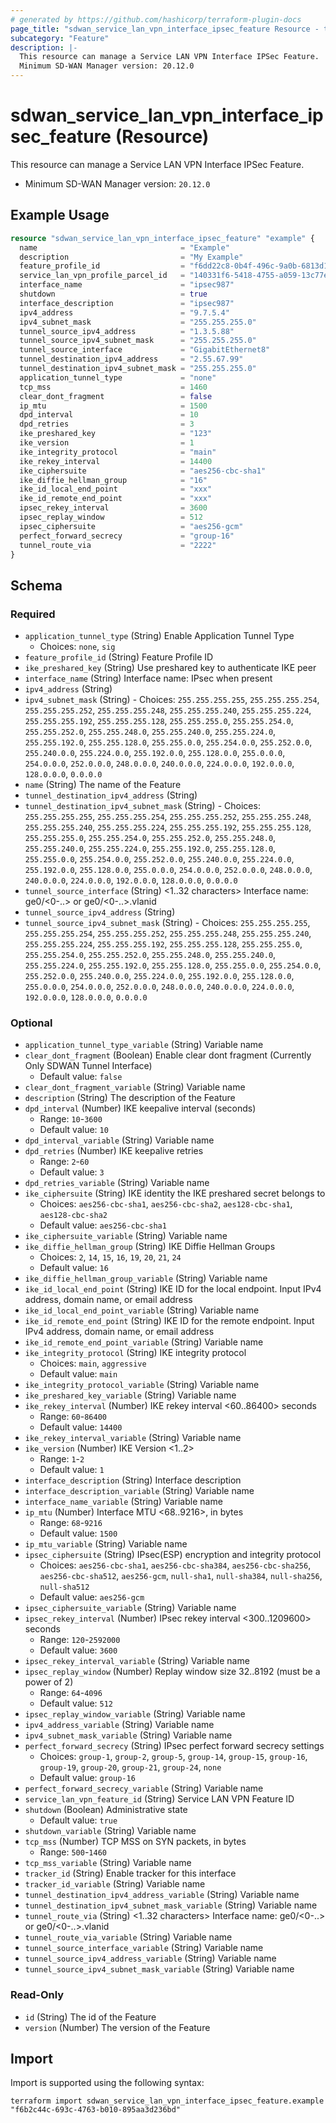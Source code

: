 ```yaml
---
# generated by https://github.com/hashicorp/terraform-plugin-docs
page_title: "sdwan_service_lan_vpn_interface_ipsec_feature Resource - terraform-provider-sdwan"
subcategory: "Feature"
description: |-
  This resource can manage a Service LAN VPN Interface IPSec Feature.
  Minimum SD-WAN Manager version: 20.12.0
---
```


# sdwan_service_lan_vpn_interface_ipsec_feature (Resource)

This resource can manage a Service LAN VPN Interface IPSec Feature.
  - Minimum SD-WAN Manager version: `20.12.0`

## Example Usage

```terraform
resource "sdwan_service_lan_vpn_interface_ipsec_feature" "example" {
  name                                = "Example"
  description                         = "My Example"
  feature_profile_id                  = "f6dd22c8-0b4f-496c-9a0b-6813d1f8b8ac"
  service_lan_vpn_profile_parcel_id   = "140331f6-5418-4755-a059-13c77eb96037"
  interface_name                      = "ipsec987"
  shutdown                            = true
  interface_description               = "ipsec987"
  ipv4_address                        = "9.7.5.4"
  ipv4_subnet_mask                    = "255.255.255.0"
  tunnel_source_ipv4_address          = "1.3.5.88"
  tunnel_source_ipv4_subnet_mask      = "255.255.255.0"
  tunnel_source_interface             = "GigabitEthernet8"
  tunnel_destination_ipv4_address     = "2.55.67.99"
  tunnel_destination_ipv4_subnet_mask = "255.255.255.0"
  application_tunnel_type             = "none"
  tcp_mss                             = 1460
  clear_dont_fragment                 = false
  ip_mtu                              = 1500
  dpd_interval                        = 10
  dpd_retries                         = 3
  ike_preshared_key                   = "123"
  ike_version                         = 1
  ike_integrity_protocol              = "main"
  ike_rekey_interval                  = 14400
  ike_ciphersuite                     = "aes256-cbc-sha1"
  ike_diffie_hellman_group            = "16"
  ike_id_local_end_point              = "xxx"
  ike_id_remote_end_point             = "xxx"
  ipsec_rekey_interval                = 3600
  ipsec_replay_window                 = 512
  ipsec_ciphersuite                   = "aes256-gcm"
  perfect_forward_secrecy             = "group-16"
  tunnel_route_via                    = "2222"
}
```

<!-- schema generated by tfplugindocs -->
## Schema

### Required

- `application_tunnel_type` (String) Enable Application Tunnel Type
  - Choices: `none`, `sig`
- `feature_profile_id` (String) Feature Profile ID
- `ike_preshared_key` (String) Use preshared key to authenticate IKE peer
- `interface_name` (String) Interface name: IPsec when present
- `ipv4_address` (String)
- `ipv4_subnet_mask` (String) - Choices: `255.255.255.255`, `255.255.255.254`, `255.255.255.252`, `255.255.255.248`, `255.255.255.240`, `255.255.255.224`, `255.255.255.192`, `255.255.255.128`, `255.255.255.0`, `255.255.254.0`, `255.255.252.0`, `255.255.248.0`, `255.255.240.0`, `255.255.224.0`, `255.255.192.0`, `255.255.128.0`, `255.255.0.0`, `255.254.0.0`, `255.252.0.0`, `255.240.0.0`, `255.224.0.0`, `255.192.0.0`, `255.128.0.0`, `255.0.0.0`, `254.0.0.0`, `252.0.0.0`, `248.0.0.0`, `240.0.0.0`, `224.0.0.0`, `192.0.0.0`, `128.0.0.0`, `0.0.0.0`
- `name` (String) The name of the Feature
- `tunnel_destination_ipv4_address` (String)
- `tunnel_destination_ipv4_subnet_mask` (String) - Choices: `255.255.255.255`, `255.255.255.254`, `255.255.255.252`, `255.255.255.248`, `255.255.255.240`, `255.255.255.224`, `255.255.255.192`, `255.255.255.128`, `255.255.255.0`, `255.255.254.0`, `255.255.252.0`, `255.255.248.0`, `255.255.240.0`, `255.255.224.0`, `255.255.192.0`, `255.255.128.0`, `255.255.0.0`, `255.254.0.0`, `255.252.0.0`, `255.240.0.0`, `255.224.0.0`, `255.192.0.0`, `255.128.0.0`, `255.0.0.0`, `254.0.0.0`, `252.0.0.0`, `248.0.0.0`, `240.0.0.0`, `224.0.0.0`, `192.0.0.0`, `128.0.0.0`, `0.0.0.0`
- `tunnel_source_interface` (String) <1..32 characters> Interface name: ge0/<0-..> or ge0/<0-..>.vlanid
- `tunnel_source_ipv4_address` (String)
- `tunnel_source_ipv4_subnet_mask` (String) - Choices: `255.255.255.255`, `255.255.255.254`, `255.255.255.252`, `255.255.255.248`, `255.255.255.240`, `255.255.255.224`, `255.255.255.192`, `255.255.255.128`, `255.255.255.0`, `255.255.254.0`, `255.255.252.0`, `255.255.248.0`, `255.255.240.0`, `255.255.224.0`, `255.255.192.0`, `255.255.128.0`, `255.255.0.0`, `255.254.0.0`, `255.252.0.0`, `255.240.0.0`, `255.224.0.0`, `255.192.0.0`, `255.128.0.0`, `255.0.0.0`, `254.0.0.0`, `252.0.0.0`, `248.0.0.0`, `240.0.0.0`, `224.0.0.0`, `192.0.0.0`, `128.0.0.0`, `0.0.0.0`

### Optional

- `application_tunnel_type_variable` (String) Variable name
- `clear_dont_fragment` (Boolean) Enable clear dont fragment (Currently Only SDWAN Tunnel Interface)
  - Default value: `false`
- `clear_dont_fragment_variable` (String) Variable name
- `description` (String) The description of the Feature
- `dpd_interval` (Number) IKE keepalive interval (seconds)
  - Range: `10`-`3600`
  - Default value: `10`
- `dpd_interval_variable` (String) Variable name
- `dpd_retries` (Number) IKE keepalive retries
  - Range: `2`-`60`
  - Default value: `3`
- `dpd_retries_variable` (String) Variable name
- `ike_ciphersuite` (String) IKE identity the IKE preshared secret belongs to
  - Choices: `aes256-cbc-sha1`, `aes256-cbc-sha2`, `aes128-cbc-sha1`, `aes128-cbc-sha2`
  - Default value: `aes256-cbc-sha1`
- `ike_ciphersuite_variable` (String) Variable name
- `ike_diffie_hellman_group` (String) IKE Diffie Hellman Groups
  - Choices: `2`, `14`, `15`, `16`, `19`, `20`, `21`, `24`
  - Default value: `16`
- `ike_diffie_hellman_group_variable` (String) Variable name
- `ike_id_local_end_point` (String) IKE ID for the local endpoint. Input IPv4 address, domain name, or email address
- `ike_id_local_end_point_variable` (String) Variable name
- `ike_id_remote_end_point` (String) IKE ID for the remote endpoint. Input IPv4 address, domain name, or email address
- `ike_id_remote_end_point_variable` (String) Variable name
- `ike_integrity_protocol` (String) IKE integrity protocol
  - Choices: `main`, `aggressive`
  - Default value: `main`
- `ike_integrity_protocol_variable` (String) Variable name
- `ike_preshared_key_variable` (String) Variable name
- `ike_rekey_interval` (Number) IKE rekey interval <60..86400> seconds
  - Range: `60`-`86400`
  - Default value: `14400`
- `ike_rekey_interval_variable` (String) Variable name
- `ike_version` (Number) IKE Version <1..2>
  - Range: `1`-`2`
  - Default value: `1`
- `interface_description` (String) Interface description
- `interface_description_variable` (String) Variable name
- `interface_name_variable` (String) Variable name
- `ip_mtu` (Number) Interface MTU <68..9216>, in bytes
  - Range: `68`-`9216`
  - Default value: `1500`
- `ip_mtu_variable` (String) Variable name
- `ipsec_ciphersuite` (String) IPsec(ESP) encryption and integrity protocol
  - Choices: `aes256-cbc-sha1`, `aes256-cbc-sha384`, `aes256-cbc-sha256`, `aes256-cbc-sha512`, `aes256-gcm`, `null-sha1`, `null-sha384`, `null-sha256`, `null-sha512`
  - Default value: `aes256-gcm`
- `ipsec_ciphersuite_variable` (String) Variable name
- `ipsec_rekey_interval` (Number) IPsec rekey interval <300..1209600> seconds
  - Range: `120`-`2592000`
  - Default value: `3600`
- `ipsec_rekey_interval_variable` (String) Variable name
- `ipsec_replay_window` (Number) Replay window size 32..8192 (must be a power of 2)
  - Range: `64`-`4096`
  - Default value: `512`
- `ipsec_replay_window_variable` (String) Variable name
- `ipv4_address_variable` (String) Variable name
- `ipv4_subnet_mask_variable` (String) Variable name
- `perfect_forward_secrecy` (String) IPsec perfect forward secrecy settings
  - Choices: `group-1`, `group-2`, `group-5`, `group-14`, `group-15`, `group-16`, `group-19`, `group-20`, `group-21`, `group-24`, `none`
  - Default value: `group-16`
- `perfect_forward_secrecy_variable` (String) Variable name
- `service_lan_vpn_feature_id` (String) Service LAN VPN Feature ID
- `shutdown` (Boolean) Administrative state
  - Default value: `true`
- `shutdown_variable` (String) Variable name
- `tcp_mss` (Number) TCP MSS on SYN packets, in bytes
  - Range: `500`-`1460`
- `tcp_mss_variable` (String) Variable name
- `tracker_id` (String) Enable tracker for this interface
- `tracker_id_variable` (String) Variable name
- `tunnel_destination_ipv4_address_variable` (String) Variable name
- `tunnel_destination_ipv4_subnet_mask_variable` (String) Variable name
- `tunnel_route_via` (String) <1..32 characters> Interface name: ge0/<0-..> or ge0/<0-..>.vlanid
- `tunnel_route_via_variable` (String) Variable name
- `tunnel_source_interface_variable` (String) Variable name
- `tunnel_source_ipv4_address_variable` (String) Variable name
- `tunnel_source_ipv4_subnet_mask_variable` (String) Variable name

### Read-Only

- `id` (String) The id of the Feature
- `version` (Number) The version of the Feature

## Import

Import is supported using the following syntax:

```shell
terraform import sdwan_service_lan_vpn_interface_ipsec_feature.example "f6b2c44c-693c-4763-b010-895aa3d236bd"
```
